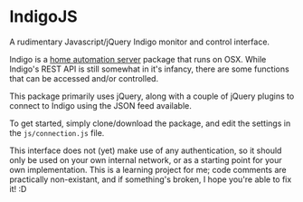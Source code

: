 # IndigoJS
A rudimentary Javascript/jQuery Indigo monitor and control interface.

Indigo is a [home automation server](http://www.indigodomo.com) package that runs on OSX. While Indigo's REST API is still somewhat in it's infancy, there are some functions that can be accessed and/or controlled.

This package primarily uses jQuery, along with a couple of jQuery plugins to connect to Indigo using the JSON feed available.

To get started, simply clone/download the package, and edit the settings in the ```js/connection.js``` file.

This interface does not (yet) make use of any authentication, so it should only be used on your own internal network, or as a starting point for your own implementation. This is a learning project for me; code comments are practically non-existant, and if something's broken, I hope you're able to fix it! :D
